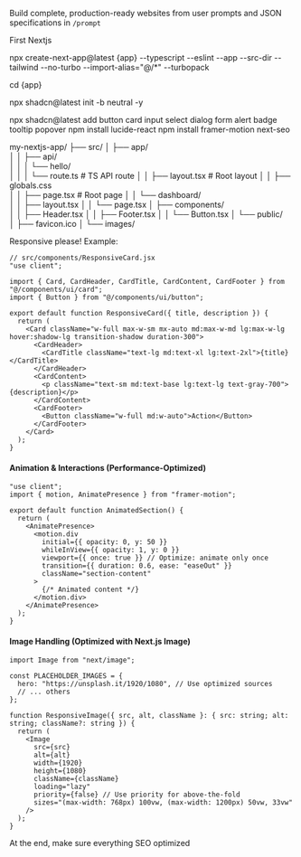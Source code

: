 Build complete, production-ready websites from user prompts and JSON specifications in `/prompt`




First Nextjs

npx create-next-app@latest {app} --typescript --eslint --app --src-dir --tailwind --no-turbo --import-alias="@/*" --turbopack

cd {app}

npx shadcn@latest init -b neutral -y

npx shadcn@latest add button card input select dialog form alert badge tooltip popover
npm install lucide-react
npm install framer-motion next-seo


my-nextjs-app/
├── src/
│   ├── app/                    
│   │   ├── api/                
│   │   │   └── hello/          
│   │   │       └── route.ts    # TS API route
│   │   ├── layout.tsx          # Root layout
│   │   ├── globals.css          
│   │   ├── page.tsx            # Root page
│   │   └── dashboard/          
│   │       ├── layout.tsx
│   │       └── page.tsx
│   ├── components/             
│   │   ├── Header.tsx
│   │   ├── Footer.tsx
│   │   └── Button.tsx
│   └── public/                 
│       ├── favicon.ico
│       └── images/


Responsive please! Example:

```
// src/components/ResponsiveCard.jsx
"use client";

import { Card, CardHeader, CardTitle, CardContent, CardFooter } from "@/components/ui/card";
import { Button } from "@/components/ui/button";

export default function ResponsiveCard({ title, description }) {
  return (
    <Card className="w-full max-w-sm mx-auto md:max-w-md lg:max-w-lg hover:shadow-lg transition-shadow duration-300">
      <CardHeader>
        <CardTitle className="text-lg md:text-xl lg:text-2xl">{title}</CardTitle>
      </CardHeader>
      <CardContent>
        <p className="text-sm md:text-base lg:text-lg text-gray-700">{description}</p>
      </CardContent>
      <CardFooter>
        <Button className="w-full md:w-auto">Action</Button>
      </CardFooter>
    </Card>
  );
}
```


#### Animation & Interactions (Performance-Optimized)

```tsx
"use client";
import { motion, AnimatePresence } from "framer-motion";

export default function AnimatedSection() {
  return (
    <AnimatePresence>
      <motion.div
        initial={{ opacity: 0, y: 50 }}
        whileInView={{ opacity: 1, y: 0 }}
        viewport={{ once: true }} // Optimize: animate only once
        transition={{ duration: 0.6, ease: "easeOut" }}
        className="section-content"
      >
        {/* Animated content */}
      </motion.div>
    </AnimatePresence>
  );
}
```

#### Image Handling (Optimized with Next.js Image)

```tsx
import Image from "next/image";

const PLACEHOLDER_IMAGES = {
  hero: "https://unsplash.it/1920/1080", // Use optimized sources
  // ... others
};

function ResponsiveImage({ src, alt, className }: { src: string; alt: string; className?: string }) {
  return (
    <Image
      src={src}
      alt={alt}
      width={1920}
      height={1080}
      className={className}
      loading="lazy"
      priority={false} // Use priority for above-the-fold
      sizes="(max-width: 768px) 100vw, (max-width: 1200px) 50vw, 33vw"
    />
  );
}
```


At the end, make sure everything SEO optimized

